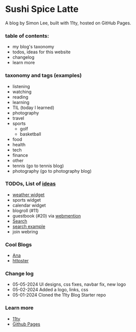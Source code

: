 # Sushi Spice Latte

A blog by Simon Lee, built with 11ty, hosted on GitHub Pages.

### table of contents:

- my blog's taxonomy
- todos, ideas for this website
- changelog
- learn more

### taxonomy and tags (examples)

- listening
- watching
- reading
- learning
- TIL (today I learned)
- photography
- travel
- sports
  - golf
  - basketball
- food
- health
- tech
- finance
- other
- tennis (go to tennis blog)
- photography (go to photography blog)

### TODOs, List of [ideas](https://jamesg.blog/2024/02/19/personal-website-ideas/)

- [weather widget](https://weatherwidget.io/)
- sports widget
- calendar widget
- blogroll (#11)
- guestbook (#20) via [webmention](https://indieweb.org/Webmention)
- [Search](https://www.11ty.dev/docs/tutorials/)
- [search example](https://www.hawksworx.com/search)
- join webring

### Cool Blogs

- [Ana](https://ohhelloana.blog/about/)
- [httpster](https://httpster.io/about/)

### Change log

- 05-05-2024 UI designs, css fixes, navbar fix, new logo
- 05-02-2024 Added a logo, links, css
- 05-01-2024 Cloned the 11ty Blog Starter repo

### Learn more

- [11ty](https://11ty.dev)
- [Github Pages](https://pages.github.com)